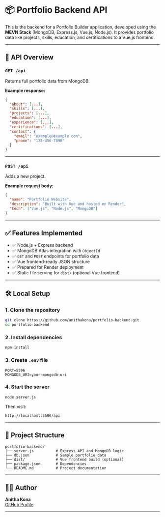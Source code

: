 # 📦 Portfolio Backend API

This is the backend for a Portfolio Builder application, developed using the **MEVN Stack** (MongoDB, Express.js, Vue.js, Node.js). It provides portfolio data like projects, skills, education, and certifications to a Vue.js frontend.

---

## 📡 API Overview

### `GET /api`

Returns full portfolio data from MongoDB.

**Example response:**

```json
{
  "about": [...],
  "skills": [...],
  "projects": [...],
  "education": [...],
  "experience": [...],
  "certifications": [...],
  "contact": {
    "email": "example@example.com",
    "phone": "123-456-7890"
  }
}
```

---

### `POST /api`

Adds a new project.

**Example request body:**

```json
{
  "name": "Portfolio Website",
  "description": "Built with Vue and hosted on Render",
  "tech": ["Vue.js", "Node.js", "MongoDB"]
}
```

---

## ✅ Features Implemented

- ✅ Node.js + Express backend
- ✅ MongoDB Atlas integration with `ObjectId`
- ✅ `GET` and `POST` endpoints for portfolio data
- ✅ Vue frontend-ready JSON structure
- ✅ Prepared for Render deployment
- ✅ Static file serving for `dist/` (optional Vue frontend)

---

## 🛠 Local Setup

### 1. Clone the repository
```bash
git clone https://github.com/anithakona/portfolio-backend.git
cd portfolio-backend
```

### 2. Install dependencies
```bash
npm install
```

### 3. Create `.env` file
```
PORT=5596
MONGODB_URI=your-mongodb-uri
```

### 4. Start the server
```bash
node server.js
```

Then visit:
```
http://localhost:5596/api
```

---

## 📁 Project Structure

```
portfolio-backend/
├── server.js          # Express API and MongoDB logic
├── db.json            # Sample portfolio data
├── dist/              # Vue frontend build (optional)
├── package.json       # Dependencies
└── README.md          # Project documentation
```

---

## 🙋‍♀️ Author

**Anitha Kona**  
[GitHub Profile](https://github.com/anithakona)

---

